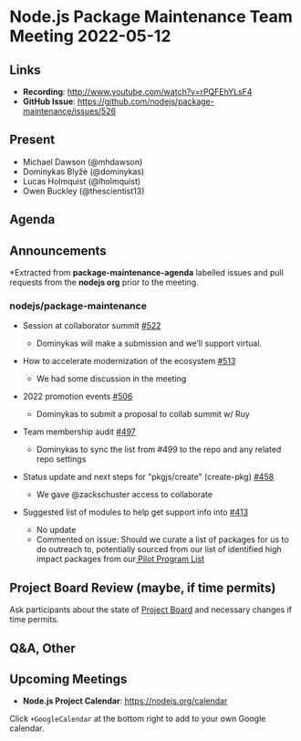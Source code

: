 # Node.js  Package Maintenance Team Meeting 2022-05-12

## Links

* **Recording**:  http://www.youtube.com/watch?v=rPQFEhYLsF4
* **GitHub Issue**: https://github.com/nodejs/package-maintenance/issues/526

## Present

* Michael Dawson (@mhdawson)
* Dominykas Blyžė (@dominykas)
* Lucas Holmquist (@lholmquist)
* Owen Buckley (@thescientist13)

## Agenda

## Announcements

*Extracted from **package-maintenance-agenda** labelled issues and pull requests from the **nodejs org** prior to the meeting.

### nodejs/package-maintenance

* Session at collaborator summit [#522](https://github.com/nodejs/package-maintenance/issues/522)
  * Dominykas will make a submission and we’ll support virtual.

* How to accelerate modernization of the ecosystem [#513](https://github.com/nodejs/package-maintenance/issues/513)
  * We had some discussion in the meeting

* 2022 promotion events [#506](https://github.com/nodejs/package-maintenance/issues/506)
  * Dominykas to submit a proposal to collab summit w/ Ruy

* Team membership audit [#497](https://github.com/nodejs/package-maintenance/issues/497)
  * Dominykas to sync the list from #499 to the repo and any related repo settings

* Status update and next steps for "pkgjs/create" (create-pkg) [#458](https://github.com/nodejs/package-maintenance/issues/458)
  * We gave @zackschuster access to collaborate

* Suggested list of modules to help get support info into [#413](https://github.com/nodejs/package-maintenance/issues/413)
  * No update
  * Commented on issue: Should we curate a list of packages for us to do outreach to, potentially sourced from our list of identified high impact packages from our[ Pilot Program List](https://github.com/nodejs/package-maintenance/issues/142#issuecomment-462184096)



## Project Board Review (maybe, if time permits)

Ask participants about the state of [Project Board](https://github.com/nodejs/package-maintenance/projects/1) and necessary changes if time permits.

## Q&A, Other

## Upcoming Meetings

* **Node.js Project Calendar**: <https://nodejs.org/calendar>

Click `+GoogleCalendar` at the bottom right to add to your own Google calendar.